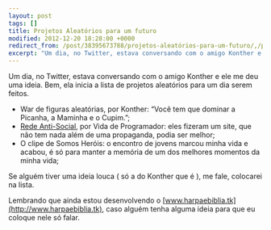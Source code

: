 ```yaml
---
layout: post
tags: []
title: Projetos Aleatórios para um futuro
modified: 2012-12-20 18:28:00 +0000
redirect_from: /post/38395673788/projetos-aleatórios-para-um-futuro/,/post/38395673788/
excerpt: "Um dia, no Twitter, estava conversando com o amigo Konther e ele me deu uma ideia. Bem, ela inicia a lista de projetos aleatórios para um dia serem feitos."
---
```


Um dia, no Twitter, estava conversando com o amigo Konther e ele me deu
uma ideia. Bem, ela inicia a lista de projetos aleatórios para um dia
serem feitos.

-   War de figuras aleatórias, por Konther: “Você tem que dominar a
    Picanha, a Maminha e o Cupim.”;
-   [Rede
    Anti-Social](http://www.theantisocialnetwork.tk "A rede antissocial"),
    por Vida de Programador: eles fizeram um site, que não tem nada além
    de uma propaganda, podia ser melhor;
-   O clipe de Somos Heróis: o encontro de jovens marcou minha vida e
    acabou, é só para manter a memória de um dos melhores momentos da
    minha vida;

Se alguém tiver uma ideia louca ( só a do Konther que é ), me fale,
colocarei na lista.

Lembrando que ainda estou desenvolvendo o
[www.harpaebiblia.tk](http://www.harpaebiblia.tk), caso alguém tenha
alguma ideia para que eu coloque nele só falar.


